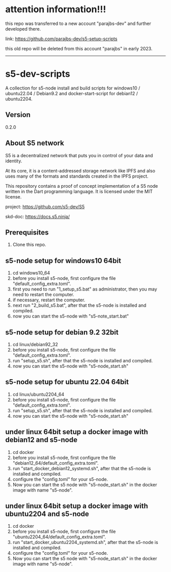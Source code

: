 # attention information!!!
this repo was transferred to a new account "parajbs-dev" and further developed there.

link: https://github.com/parajbs-dev/s5-setup-scripts

this old repo will be deleted from this account "parajbs" in early 2023.

---

# s5-dev-scripts
A collection for s5-node install and build scripts for windows10 / ubuntu22.04 / Debian9.2 and docker-start-script for debian12 / ubuntu2204.

## Version
0.2.0

## About S5 network

S5 is a decentralized network that puts you in control of your data and identity.

At its core, it is a content-addressed storage network like IPFS and also uses many of the formats and standards created in the IPFS project.

This repository contains a proof of concept implementation of a S5 node written in the Dart programming language. It is licensed under the MIT license.

project: https://github.com/s5-dev/S5

skd-doc: https://docs.s5.ninja/

## Prerequisites

1. Clone this repo.


## s5-node setup for windows10 64bit

1. cd windows10_64
2. before you install s5-node, first configure the file "default_config_extra.toml".
3. first you need to run "1_setup_s5.bat" as administrator, then you may need to restart the computer.
4. if necessary, restart the computer.
5. next run "2_build_s5.bat", after that the s5-node is installed and compiled.
6. now you can start the s5-node with "s5-note_start.bat"


## s5-node setup for debian 9.2 32bit

1. cd linux/debian92_32
2. before you install s5-node, first configure the file "default_config_extra.toml".
3. run "setup_s5.sh", after that the s5-node is installed and compiled.
4. now you can start the s5-node with "s5-node_start.sh"


## s5-node setup for ubuntu 22.04 64bit

1. cd linux/ubuntu2204_64
2. before you install s5-node, first configure the file "default_config_extra.toml".
3. run "setup_s5.sh", after that the s5-node is installed and compiled.
4. now you can start the s5-node with "s5-node_start.sh"


## under linux 64bit setup a docker image with debian12 and s5-node

1. cd docker
2. before you install s5-node, first configure the file "debian12_64/default_config_extra.toml".
2. run "start_docker_debian12_systemd.sh", after that the s5-node is installed and compiled.
3. configure the "config.toml" for your s5-node.
4. Now you can start the s5 node with "s5-node_start.sh" in the docker image with name "s5-node".

 
## under linux 64bit setup a docker image with ubuntu2204 and s5-node

1. cd docker
2. before you install s5-node, first configure the file "ubuntu2204_64/default_config_extra.toml".
2. run "start_docker_ubuntu2204_systemd.sh", after that the s5-node is installed and compiled.
3. configure the "config.toml" for your s5-node.
4. Now you can start the s5 node with "s5-node_start.sh" in the docker image with name "s5-node".



